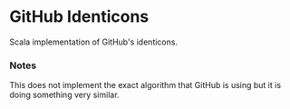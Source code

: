 GitHub Identicons
=================

Scala implementation of GitHub's identicons.

### Notes

This does not implement the exact algorithm that GitHub is using but it is doing something very 
similar.

